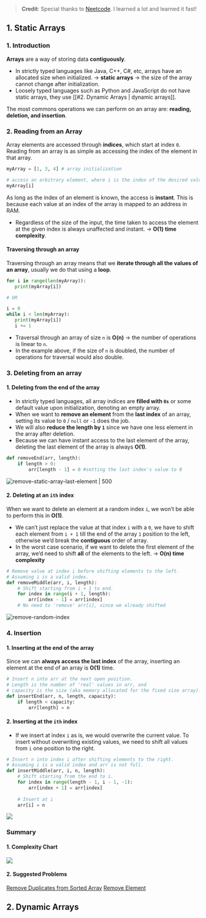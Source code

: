 > **Credit**: Special thanks to [Neetcode](https://neetcode.io/). I learned a lot and learned it fast!
## 1. Static Arrays
### 1. Introduction
**Arrays** are a way of storing data **contiguously**. 
* In strictly typed languages like Java, C++, C#, etc, arrays have an allocated size when initialized. → **static arrays** → the size of the array cannot change after initialization.
* Loosely typed languages such as Python and JavaScript do not have static arrays, they use [[#2. Dynamic Arrays | dynamic arrays]].

The most commons operations we can perform on an array are: **reading, deletion, and insertion**. 
### 2. Reading from an Array
Array elements are accessed through **indices**, which start at index `0`. Reading from an array is as simple as accessing the index of the element in that array.
```python
myArray = [1, 3, 4] # array initialization

# access an arbitrary element, where i is the index of the desired value
myArray[i]
```

As long as the index of an element is known, the access is **instant**. This is because each value at an index of the array is mapped to an address in RAM. 
* Regardless of the size of the input, the time taken to access the element at the given index is always unaffected and instant. → **O(1) time complexity**.
#### Traversing through an array
Traversing through an array means that we **iterate through all the values of an array**, usually we do that using a **loop**. 
```python
for i in range(len(myArray)):
   print(myArray[i])

# OR

i = 0
while i < len(myArray):
   print(myArray[i])
   i += 1
```
* Traversal through an array of size `n` is **O(n)** → the number of operations is linear to `n`. 
* In the example above, if the size of `n` is doubled, the number of operations for traversal would also double.
### 3. Deleting from an array
#### 1. Deleting from the end of the array
* In strictly typed languages, all array indices are **filled with `0s`** or some default value upon initialization, denoting an empty array.
* When we want to **remove an element** from the **last index** of an array, setting its value to `0` / `null` or `-1` does the job.
* We will also **reduce the length by `1`** since we have one less element in the array after deletion.
* Because we can have instant access to the last element of the array, deleting the last element of the array is always **O(1)**.
``` python
def removeEnd(arr, length): 
	if length > 0: 
		arr[length - 1] = 0 #setting the last index's value to 0
```

![remove-static-array-last-element | 500](https://i.imgur.com/BDR6BHF.png)
#### 2. Deleting at an `ith` index
When we want to delete an element at a random index `i`,  we won’t be able to perform this in **O(1)**. 
* We can’t just replace the value at that index `i` with a `0`, we have to shift each element from `i + 1` till the end of the array `1` position to the left, otherwise we’d break the **contiguous** order of array. 
* In the worst case scenario, if we want to delete the first element of the array, we’d need to shift **all** of the elements to the left. → **O(n) time complexity**
```python
# Remove value at index i before shifting elements to the left.
# Assuming i is a valid index.
def removeMiddle(arr, i, length):
    # Shift starting from i + 1 to end.
    for index in range(i + 1, length):
        arr[index - 1] = arr[index]
    # No need to 'remove' arr[i], since we already shifted
```
![remove-random-index](https://i.imgur.com/Nh32AFE.png)

### 4. Insertion
#### 1. Inserting at the end of the array
Since we can **always access the last index** of the array, inserting an element at the end of an array is **O(1)** time.
```python
# Insert n into arr at the next open position.
# Length is the number of 'real' values in arr, and 
# capacity is the size (aka memory allocated for the fixed size array).
def insertEnd(arr, n, length, capacity):
    if length < capacity:
        arr[length] = n
```
#### 2. Inserting at the `ith` index
* If we insert at index `i` as is, we would overwrite the current value. To insert without overwriting existing values, we need to shift all values from `i` one position to the right. 
```python
# Insert n into index i after shifting elements to the right.
# Assuming i is a valid index and arr is not full.
def insertMiddle(arr, i, n, length):
    # Shift starting from the end to i.
    for index in range(length - 1, i - 1, -1):
        arr[index + 1] = arr[index]
    
    # Insert at i
    arr[i] = n
```
![](https://i.imgur.com/53Djq1u.png)

### Summary
#### 1. Complexity Chart
![](https://i.imgur.com/PXlA7ms.png)
#### 2. Suggested Problems
[Remove Duplicates from Sorted Array](https://leetcode.com/problems/remove-duplicates-from-sorted-array/description/)
[Remove Element](https://leetcode.com/problems/remove-element/description/)
## 2. Dynamic Arrays